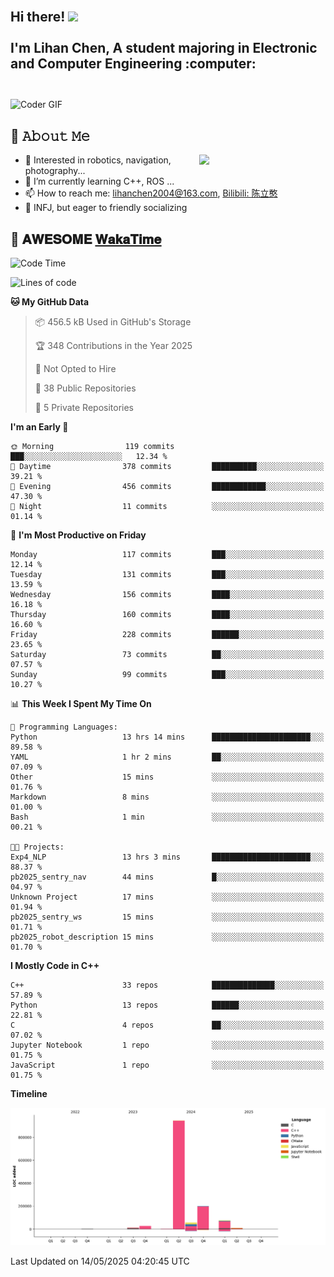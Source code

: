 <h2 align="left">
 <abc>
  <br>Hi there! <img src="https://user-images.githubusercontent.com/42378118/110234147-e3259600-7f4e-11eb-95be-0c4047144dea.gif" width="30"><br>
  <br> I'm Lihan Chen, A student majoring in Electronic and Computer Engineering :computer:<br>
  <br>
 </abc>
</h2>

<img align="center" src="https://media.giphy.com/media/SWoSkN6DxTszqIKEqv/giphy.gif" alt="Coder GIF" width="500">

## :book: 𝙰𝚋𝚘𝚞𝚝 𝙼𝚎

<img align="right" width="40%" src="https://github-readme-stats.vercel.app/api?username=LihanChen2004&show_icons=true&icon_color=CE1D2D&text_color=718096&bg_color=ffffff&hide_title=true" />

- 🌟 Interested in robotics, navigation, photography...
- 🌱 I’m currently learning C++, ROS ... 
- 📫 How to reach me: lihanchen2004@163.com, [Bilibili: 陈立憨](https://space.bilibili.com/170786212)
- 👯 INFJ, but eager to friendly socializing

## 📜 𝐀𝐖𝐄𝐒𝐎𝐌𝐄 [𝐖𝐚𝐤𝐚𝐓𝐢𝐦𝐞](https://github.com/anmol098/waka-readme-stats)

<!--START_SECTION:waka-->
![Code Time](http://img.shields.io/badge/Code%20Time-1%2C087%20hrs%2054%20mins-blue)

![Lines of code](https://img.shields.io/badge/From%20Hello%20World%20I%27ve%20Written-1.3%20million%20lines%20of%20code-blue)

**🐱 My GitHub Data** 

> 📦 456.5 kB Used in GitHub's Storage 
 > 
> 🏆 348 Contributions in the Year 2025
 > 
> 🚫 Not Opted to Hire
 > 
> 📜 38 Public Repositories 
 > 
> 🔑 5 Private Repositories 
 > 
**I'm an Early 🐤** 

```text
🌞 Morning                119 commits         ███░░░░░░░░░░░░░░░░░░░░░░   12.34 % 
🌆 Daytime                378 commits         ██████████░░░░░░░░░░░░░░░   39.21 % 
🌃 Evening                456 commits         ████████████░░░░░░░░░░░░░   47.30 % 
🌙 Night                  11 commits          ░░░░░░░░░░░░░░░░░░░░░░░░░   01.14 % 
```
📅 **I'm Most Productive on Friday** 

```text
Monday                   117 commits         ███░░░░░░░░░░░░░░░░░░░░░░   12.14 % 
Tuesday                  131 commits         ███░░░░░░░░░░░░░░░░░░░░░░   13.59 % 
Wednesday                156 commits         ████░░░░░░░░░░░░░░░░░░░░░   16.18 % 
Thursday                 160 commits         ████░░░░░░░░░░░░░░░░░░░░░   16.60 % 
Friday                   228 commits         ██████░░░░░░░░░░░░░░░░░░░   23.65 % 
Saturday                 73 commits          ██░░░░░░░░░░░░░░░░░░░░░░░   07.57 % 
Sunday                   99 commits          ███░░░░░░░░░░░░░░░░░░░░░░   10.27 % 
```


📊 **This Week I Spent My Time On** 

```text
💬 Programming Languages: 
Python                   13 hrs 14 mins      ██████████████████████░░░   89.58 % 
YAML                     1 hr 2 mins         ██░░░░░░░░░░░░░░░░░░░░░░░   07.09 % 
Other                    15 mins             ░░░░░░░░░░░░░░░░░░░░░░░░░   01.76 % 
Markdown                 8 mins              ░░░░░░░░░░░░░░░░░░░░░░░░░   01.00 % 
Bash                     1 min               ░░░░░░░░░░░░░░░░░░░░░░░░░   00.21 % 

🐱‍💻 Projects: 
Exp4_NLP                 13 hrs 3 mins       ██████████████████████░░░   88.37 % 
pb2025_sentry_nav        44 mins             █░░░░░░░░░░░░░░░░░░░░░░░░   04.97 % 
Unknown Project          17 mins             ░░░░░░░░░░░░░░░░░░░░░░░░░   01.94 % 
pb2025_sentry_ws         15 mins             ░░░░░░░░░░░░░░░░░░░░░░░░░   01.71 % 
pb2025_robot_description 15 mins             ░░░░░░░░░░░░░░░░░░░░░░░░░   01.70 % 
```

**I Mostly Code in C++** 

```text
C++                      33 repos            ██████████████░░░░░░░░░░░   57.89 % 
Python                   13 repos            ██████░░░░░░░░░░░░░░░░░░░   22.81 % 
C                        4 repos             ██░░░░░░░░░░░░░░░░░░░░░░░   07.02 % 
Jupyter Notebook         1 repo              ░░░░░░░░░░░░░░░░░░░░░░░░░   01.75 % 
JavaScript               1 repo              ░░░░░░░░░░░░░░░░░░░░░░░░░   01.75 % 
```



**Timeline**

![Lines of Code chart](https://raw.githubusercontent.com/LihanChen2004/LihanChen2004/main/assets/bar_graph.png)


 Last Updated on 14/05/2025 04:20:45 UTC
<!--END_SECTION:waka-->

<!--
**LihanChen2004/LihanChen2004** is a ✨ _special_ ✨ repository because its `README.md` (this file) appears on your GitHub profile.

Here are some ideas to get you started:

- 🔭 I’m currently working on ...
- 🌱 I’m currently learning ...
- 👯 I’m looking to collaborate on ...
- 🤔 I’m looking for help with ...
- 💬 Ask me about ...
- 📫 How to reach me: ...
- 😄 Pronouns: ...
- ⚡ Fun fact: ...
-->
